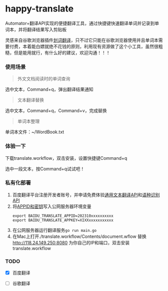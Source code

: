 # happy-translate
Automator+翻译API实现的便捷翻译工具，通过快捷键快速翻译单词并记录到单词本，并将翻译结果写入剪贴板

灵感来自谷歌浏览器插件[划词翻译](https://chrome.google.com/webstore/detail/%E5%88%92%E8%AF%8D%E7%BF%BB%E8%AF%91/ikhdkkncnoglghljlkmcimlnlhkeamad?hl=zh-CN)，只不过它只能在谷歌浏览器使用并且单词本需要付费，本着能白嫖就绝不花钱的原则，利用现有资源做了这个小工具，虽然很粗糙，但是能用就行，有什么好的建议，欢迎沟通！！！

### 使用场景

> 外文文档阅读时的单词查询

选中文本，Command+q，弹出翻译结果通知

> 文本翻译替换

选中文本，Command+q，Command+v，完成替换

> 单词本整理

单词本文件：~/WordBook.txt


### 体验一下
下载translate.workflow，双击安装，设置快捷键Command+q


选中一段文本，按Command+q试试吧！

### 私有化部署
1. 百度翻译平台注册开发者账号，并申请免费体验[通用文本翻译API](https://fanyi-api.baidu.com/product/11)和[语种识别API](https://fanyi-api.baidu.com/product/14)
2. 将[APPID和密钥](https://fanyi-api.baidu.com/api/trans/product/desktop)写入公网服务器环境变量
    ```shell
    export BAIDU_TRANSLATE_APPID=202310xxxxxxxxxx
    export BAIDU_TRANSLATE_APPKEY=XIXXxxxxxxxxxxx
    ```
3. 在公网服务器运行翻译服务`go run main.go`
4. 在Mac上打开./translate.workflow/Contents/document.wflow 替换 http://118.24.149.250:8080 为你自己的IP和端口，双击安装translate.workflow




### TODO
- [x] 百度翻译
- [ ] 谷歌翻译


